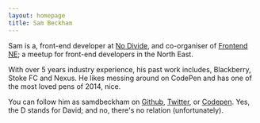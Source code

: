 ```yaml
---
layout: homepage
title: Sam Beckham
---
```


Sam is a, front-end developer at [No Divide](http://nodivide.us), and co-organiser of [Frontend NE](https://frontendne.co.uk); a meetup for front-end developers in the North East.

With over 5 years industry experience, his past work includes, Blackberry, Stoke FC and Nexus.
He likes messing around on CodePen and has one of the most loved pens of 2014, nice.

You can follow him as samdbeckham  on [Github](https://github.com/samdbeckham), [Twitter](http://twitter.com/samdbeckham), or [Codepen](http://codepen.io/samdbeckham/).
Yes, the D stands for David; and no, there's no relation (unfortunately).
